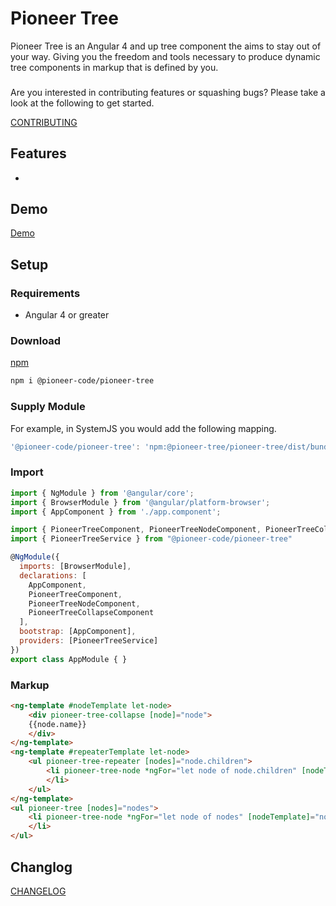 Pioneer Tree
=======================
Pioneer Tree is an Angular 4 and up tree component the aims to stay out of your way.  Giving you the freedom and tools necessary to produce dynamic tree components in markup that is defined by you.

###

Are you interested in contributing features or squashing bugs? Please take a look at the following to get started.

<a href="CONTRIBUTING.md" target="_blank">CONTRIBUTING</a>

## Features

- 

## Demo

<a href="https://pioneercode.github.io/pioneer-tree" target="_blank">Demo</a>

## Setup

### Requirements

- Angular 4 or greater

### Download

<a href="https://www.npmjs.com/package/@pioneer-code/pioneer-tree" target="_blank">npm</a>

```bash
npm i @pioneer-code/pioneer-tree
```

### Supply Module

For example, in SystemJS you would add the following mapping.

```javascript
'@pioneer-code/pioneer-tree': 'npm:@pioneer-tree/pioneer-tree/dist/bundles/pioneer-tree.umd.js'
```

### Import 

```javascript
import { NgModule } from '@angular/core';
import { BrowserModule } from '@angular/platform-browser';
import { AppComponent } from './app.component';

import { PioneerTreeComponent, PioneerTreeNodeComponent, PioneerTreeCollapseComponent } from '@pioneer-code/pioneer-tree'
import { PioneerTreeService } from "@pioneer-code/pioneer-tree"

@NgModule({
  imports: [BrowserModule],
  declarations: [
    AppComponent,
    PioneerTreeComponent,
    PioneerTreeNodeComponent,
    PioneerTreeCollapseComponent
  ],
  bootstrap: [AppComponent],
  providers: [PioneerTreeService]
})
export class AppModule { }
```

### Markup

```html
<ng-template #nodeTemplate let-node>
    <div pioneer-tree-collapse [node]="node">
    {{node.name}}
    </div>
</ng-template>
<ng-template #repeaterTemplate let-node>
    <ul pioneer-tree-repeater [nodes]="node.children">
        <li pioneer-tree-node *ngFor="let node of node.children" [nodeTemplate]="nodeTemplate" [repeaterTemplate]="repeaterTemplate" [node]="node">
        </li>
    </ul>
</ng-template>
<ul pioneer-tree [nodes]="nodes">
    <li pioneer-tree-node *ngFor="let node of nodes" [nodeTemplate]="nodeTemplate" [repeaterTemplate]="repeaterTemplate" [node]="node">
    </li>
</ul>
```

## Changlog
<a href="CHANGELOG.md" target="_blank">CHANGELOG</a>
